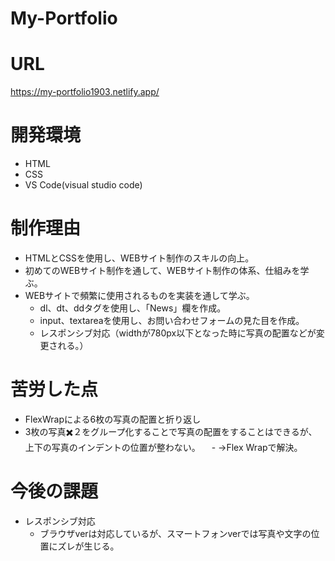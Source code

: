 # My-Portfolio

# URL
https://my-portfolio1903.netlify.app/

# 開発環境
- HTML
- CSS
- VS Code(visual studio code)

# 制作理由
- HTMLとCSSを使用し、WEBサイト制作のスキルの向上。
- 初めてのWEBサイト制作を通して、WEBサイト制作の体系、仕組みを学ぶ。
- WEBサイトで頻繁に使用されるものを実装を通して学ぶ。
  - dl、dt、ddタグを使用し、「News」欄を作成。
  - input、textareaを使用し、お問い合わせフォームの見た目を作成。
  - レスポンシブ対応（widthが780px以下となった時に写真の配置などが変更される。）

# 苦労した点
- FlexWrapによる6枚の写真の配置と折り返し
 - 3枚の写真✖️２をグループ化することで写真の配置をすることはできるが、上下の写真のインデントの位置が整わない。
 　- →Flex Wrapで解決。

# 今後の課題
- レスポンシブ対応
  - ブラウザverは対応しているが、スマートフォンverでは写真や文字の位置にズレが生じる。

